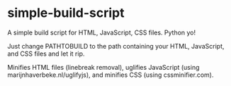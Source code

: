 simple-build-script
===================

A simple build script for HTML, JavaScript, CSS files. Python yo!

Just change PATHTOBUILD to the path containing your HTML, JavaScript, and CSS files and let it rip.

Minifies HTML files (linebreak removal), uglifies JavaScript (using marijnhaverbeke.nl/uglifyjs), and minifies CSS (using cssminifier.com).